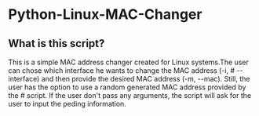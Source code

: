 # Python-Linux-MAC-Changer

## What is this script?

This is a simple MAC address changer created for Linux systems.The user can chose which interface he wants to change the MAC address (-i, # --interface) and then provide the desired MAC address (-m, --mac). Still, the user has the option to use a random generated MAC address provided by the # script. If the user don't pass any arguments, the script will ask for the user to input the peding information.

